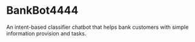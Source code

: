 # BankBot4444
 An intent-based classifier chatbot that helps bank customers with simple information provision and tasks.
